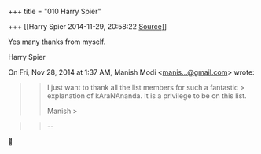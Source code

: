 +++
title = "010 Harry Spier"

+++
[[Harry Spier	2014-11-29, 20:58:22 [Source](https://groups.google.com/g/samskrita/c/c9hoQP4fDUw)]]



Yes many thanks from myself.

Harry Spier

  

On Fri, Nov 28, 2014 at 1:37 AM, Manish Modi \<[manis...@gmail.com]()\> wrote:  

> 
> > I just want to thank all the list members for such a fantastic > explanation of kAraNAnanda. It is a privilege to be on this list.
> > 
> >   
> > 
> > 
> > Manish >
> 
> > 

> 
> > 
> > --  
> > 
> > 



